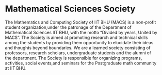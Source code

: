 # Mathematical Sciences Society

The Mathematics and Computing Society of IIT BHU (MACS) is a non-profit student organization,under the patronage of the Department of Mathematical Sciences IIT BHU, with the motto “Divided by years, United by MACS”.
The Society is aimed at promoting research and technical skills among the students by providing them opportunity to elucidate their ideas and thoughts beyond boundaries. We are a learned society consisting of professors, research scholars, undergraduate students and the alumni of the department. The Society is responsible for organizing programs, activities, social events,and seminars for the Postgraduate math community at IIT BHU.
